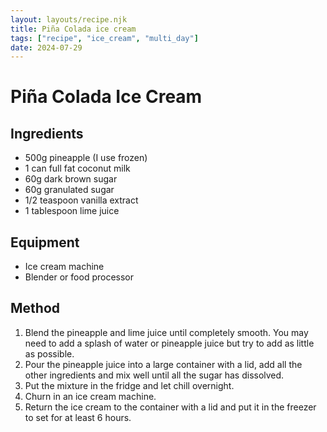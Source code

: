 ```yaml
---
layout: layouts/recipe.njk
title: Piña Colada ice cream
tags: ["recipe", "ice_cream", "multi_day"]
date: 2024-07-29
---
```


# Piña Colada Ice Cream

## Ingredients

- 500g pineapple (I use frozen)
- 1 can full fat coconut milk
- 60g dark brown sugar
- 60g granulated sugar
- 1/2 teaspoon vanilla extract
- 1 tablespoon lime juice

## Equipment

- Ice cream machine
- Blender or food processor

## Method

1. Blend the pineapple and lime juice until completely smooth. You may need to add a splash of water or pineapple juice but try to add as little as possible.
2. Pour the pineapple juice into a large container with a lid, add all the other ingredients and mix well until all the sugar has dissolved.
3. Put the mixture in the fridge and let chill overnight.
4. Churn in an ice cream machine.
5. Return the ice cream to the container with a lid and put it in the freezer to set for at least 6 hours.
